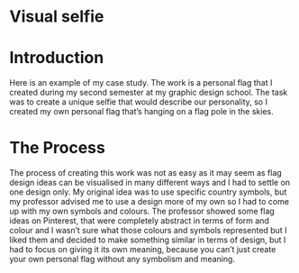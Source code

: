 # Visual selfie 

# Introduction 

Here is an example of my case study. The work is a personal flag that I created during my second semester at my graphic design school. The task was to create a unique selfie that would describe our personality, so I created my own personal flag that’s hanging on a flag pole in the skies.

# The Process

The process of creating this work was not as easy as it may seem as flag design ideas can be visualised in many different ways and I had to settle on one design only. My original idea was to use specific country symbols, but my professor advised me to use a design more of my own so I had to come up with my own symbols and colours. The professor showed some flag ideas on Pinterest, that were completely abstract in terms of form and colour and I wasn’t sure what those colours and symbols represented but I liked them and decided to make something similar in terms of design, but I had to focus on giving it its own meaning, because you can’t just create your own personal flag without any symbolism and meaning.

